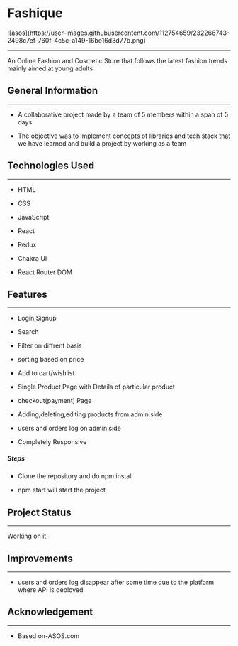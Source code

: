 
<h1>Fashique</h1>
![asos](https://user-images.githubusercontent.com/112754659/232266743-2498c7ef-760f-4c5c-a149-16be16d3d77b.png)
<hr><p>An Online Fashion and Cosmetic Store that follows the latest fashion trends mainly aimed at young adults</p><h2>General Information</h2>
<hr><ul>
<li>A collaborative project made by a team of 5 members within a span of 5 days</li>
</ul><ul>
<li>The objective was to implement concepts of libraries and tech stack that we have learned and build a project by working as a team</li>
</ul><h2>Technologies Used</h2>
<hr><ul>
<li>HTML</li>
</ul><ul>
<li>CSS</li>
</ul><ul>
<li>JavaScript</li>
</ul><ul>
<li>React</li>
</ul><ul>
<li>Redux</li>
</ul><ul>
<li>Chakra UI</li>
</ul><ul>
<li>React Router DOM</li>
</ul><h2>Features</h2>
<hr><ul>
<li>Login,Signup</li>
</ul><ul>
<li>Search</li>
</ul><ul>
<li>Filter on diffrent basis</li>
</ul><ul>
<li>sorting based on price</li>
</ul><ul>
<li>Add to cart/wishlist</li>
</ul><ul>
<li>Single Product Page with Details of particular product</li>
</ul><ul>
<li>checkout(payment) Page</li>
</ul><ul>
<li>Adding,deleting,editing products from admin side</li>
</ul><ul>
<li>users and orders log on admin side</li>
</ul><ul>
<li>Completely Responsive</li>
</ul><h5>Steps</h5><ul>
<li>Clone the repository and do npm install</li>
</ul><ul>
<li>npm start will start the project</li>
</ul><h2>Project Status</h2>
<hr><p>Working on it.</p><h2>Improvements</h2>
<hr><ul>
<li>users and orders log disappear after some time due to the platform where API is deployed</li>
</ul><h2>Acknowledgement</h2>
<hr><ul>
<li>Based on-ASOS.com</li>
</ul>
